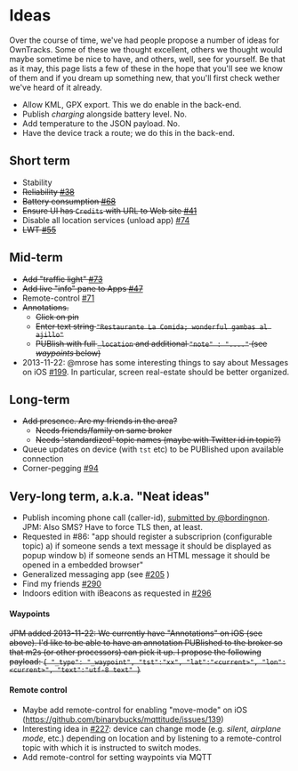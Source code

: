 # Ideas

Over the course of time, we've had people propose a number of ideas for OwnTracks. Some of these we thought excellent, others we thought would maybe sometime be nice to have, and others, well, see for yourself. Be that as it may, this page lists a few of these in the hope that you'll see we know of them and if you dream up something new, that you'll first check wether we've heard of it already.

* Allow KML, GPX export. This we do enable in the back-end.
* Publish _charging_ alongside battery level. No.
* Add temperature to the JSON payload. No.
* Have the device track a route; we do this in the back-end.


## Short term

* Stability
* <del>Reliability [#38](https://github.com/binarybucks/mqttitude/issues/38)</del>
* <del>Battery consumption [#68](https://github.com/binarybucks/mqttitude/issues/68)</del>
* <del>Ensure UI has `Credits` with URL to Web site [#41](https://github.com/binarybucks/mqttitude/issues/41)</del>
* Disable all location services (unload app) [#74](https://github.com/binarybucks/mqttitude/issues/74)
* <del>LWT [#55](https://github.com/binarybucks/mqttitude/issues/55)</del>

## Mid-term

* <del>Add "traffic light" [#73](https://github.com/binarybucks/mqttitude/issues/73)</del>
* <del>Add live "info" pane to Apps [#47](https://github.com/binarybucks/mqttitude/issues/47)</del>
* Remote-control [#71](https://github.com/binarybucks/mqttitude/issues/71)
* <del>Annotations.</del>
  * <del>Click on pin</del>
  * <del>Enter text string `"Restaurante La Comida; wonderful gambas al ajillo"`</del>
  * <del>PUBlish with full `_location` and additional `"note" : "...."` (see _waypoints_ below)</del>
* 2013-11-22: @mrose has some interesting things to say about Messages on iOS [#199](https://github.com/binarybucks/mqttitude/issues/199). In particular, screen real-estate should be better organized.


## Long-term

* <del>Add presence. Are my friends in the area?</del>
  * <del>Needs friends/family on same broker</del>
  * <del>Needs 'standardized' topic names (maybe with Twitter id in topic?)</del>
* Queue updates on device (with `tst` etc) to be PUBlished upon available connection
* Corner-pegging [#94](https://github.com/binarybucks/mqttitude/issues/94)

## Very-long term, a.k.a. "Neat ideas"

* Publish incoming phone call (caller-id), [submitted by @bordingnon](http://twitter.com/bordignon/status/372627079059079168). JPM: Also SMS? Have to force TLS then, at least.
* Requested in #86: "app should register a subscriprion (configurable topic) a) if someone sends a text message it should be displayed as popup window b) if someone sends an HTML message it should be opened in a embedded browser"
* Generalized messaging app (see [#205](https://github.com/binarybucks/mqttitude/issues/205) )
* Find my friends [#290](https://github.com/binarybucks/mqttitude/blob/master/docs/FUTURE.md)
* Indoors edition with iBeacons as requested in [#296](https://github.com/binarybucks/mqttitude/issues/296)

#### Waypoints

<del>JPM added 2013-11-22: We currently have "Annotations" on iOS (see above). I'd like to be able to have an annotation PUBlished to the broker so that m2s (or other processors) can pick it up. I propose the following payload: `{ "_type": "_waypoint", "tst":"xx", "lat":"<current>", "lon":<current>", "text":"utf-8 text" }`</del>

#### Remote control

* Maybe add remote-control for enabling "move-mode" on iOS (https://github.com/binarybucks/mqttitude/issues/139)
* Interesting idea in [#227](https://github.com/binarybucks/mqttitude/issues/227): device can change mode (e.g. _silent_, _airplane mode_, etc.) depending on location and by listening to a remote-control topic with which it is instructed to switch modes.
* Add remote-control for setting waypoints via MQTT

